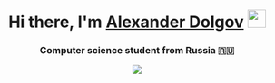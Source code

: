 <h1 align="center">Hi there, I'm <a href="https://daniilshat.ru/" target="_blank">Alexander Dolgov</a> 
<img src="https://github.com/blackcater/blackcater/raw/main/images/Hi.gif" height="32"/></h1>
<h3 align="center">Computer science student from Russia 🇷🇺</h3>
<center>
  <img src="https://user-images.githubusercontent.com/104396970/191608158-73dc694d-05ca-415e-85d7-b9dd0dba32be.jpg">
</center>
